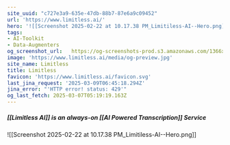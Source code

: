 ```yaml
---
site_uuid: "c727e3a9-635e-47db-88b7-87e6a9c09452"
url: 'https://www.limitless.ai/'
hero: '![[Screenshot 2025-02-22 at 10.17.38 PM_Limitiless-AI--Hero.png]]'
tags:
- AI-Toolkit
- Data-Augmenters
og_screenshot_url:   https://og-screenshots-prod.s3.amazonaws.com/1366x768/80/false/be5dda991f6e510eb39c2ccf20a9100e6208d3ec95d2b430e869b3585328383c.jpeg
image: 'https://www.limitless.ai/media/og-preview.jpg'
site_name: Limitless
title: Limitless
favicon: 'https://www.limitless.ai/favicon.svg'
last_jina_request: '2025-03-09T06:45:18.294Z'
jina_error: "'HTTP error! status: 429'"
og_last_fetch: 2025-03-07T05:19:19.163Z
---
```

##### [[Limitless AI]] is an always-on [[AI Powered Transcription]] Service
![[Screenshot 2025-02-22 at 10.17.38 PM_Limitiless-AI--Hero.png]]
